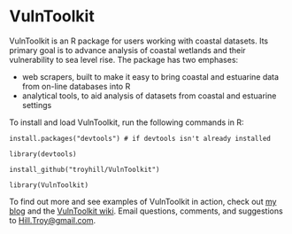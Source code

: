 # VulnToolkit 

VulnToolkit is an R package for users working with coastal datasets. Its primary goal is to advance analysis of coastal wetlands and their vulnerability to sea level rise. The package has two emphases: 

* web scrapers, built to make it easy to bring coastal and estuarine data from on-line databases into R
* analytical tools, to aid analysis of datasets from coastal and estuarine settings



To install and load VulnToolkit, run the following commands in R:

    install.packages("devtools") # if devtools isn't already installed

    library(devtools)

    install_github("troyhill/VulnToolkit")

    library(VulnToolkit)


To find out more and see examples of VulnToolkit in action, check out [my blog](http://wetlandsandr.wordpress.com/) and the [VulnToolkit wiki](https://github.com/troyhill/VulnToolkit/wiki/About-VulnToolkit). Email questions, comments, and suggestions to Hill.Troy@gmail.com.
